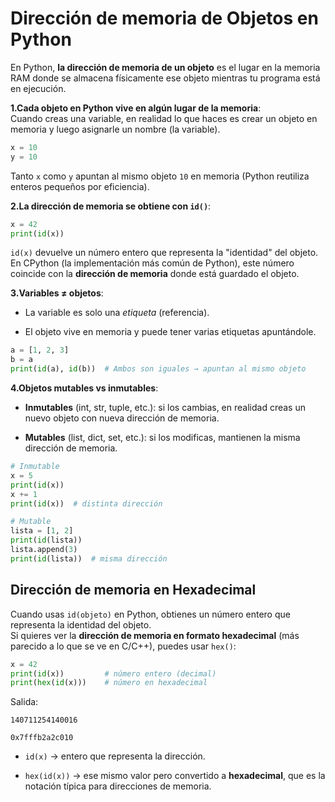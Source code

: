 
# Dirección de memoria de Objetos en Python

En Python, **la dirección de memoria de un objeto** es el lugar en la memoria RAM donde se almacena físicamente ese objeto mientras tu programa está en ejecución.


**1.Cada objeto en Python vive en algún lugar de la memoria**:  
Cuando creas una variable, en realidad lo que haces es crear un objeto en memoria y luego asignarle un nombre (la variable).

```python
x = 10
y = 10
```

Tanto `x` como `y` apuntan al mismo objeto `10` en memoria (Python reutiliza enteros pequeños por eficiencia).


**2.La dirección de memoria se obtiene con `id()`**:

```python
x = 42
print(id(x))
```

`id(x)` devuelve un número entero que representa la "identidad" del objeto.  
En CPython (la implementación más común de Python), este número coincide con la **dirección de memoria** donde está guardado el objeto.


**3.Variables ≠ objetos**:

- La variable es solo una _etiqueta_ (referencia).
    
- El objeto vive en memoria y puede tener varias etiquetas apuntándole.


```python
a = [1, 2, 3]
b = a
print(id(a), id(b))  # Ambos son iguales → apuntan al mismo objeto
```


**4.Objetos mutables vs inmutables**:

- **Inmutables** (int, str, tuple, etc.): si los cambias, en realidad creas un nuevo objeto con nueva dirección de memoria.
    
- **Mutables** (list, dict, set, etc.): si los modificas, mantienen la misma dirección de memoria.

```python
# Inmutable
x = 5
print(id(x))
x += 1
print(id(x))  # distinta dirección

# Mutable
lista = [1, 2]
print(id(lista))
lista.append(3)
print(id(lista))  # misma dirección

```


## Dirección de memoria en Hexadecimal

Cuando usas `id(objeto)` en Python, obtienes un número entero que representa la identidad del objeto.  
Si quieres ver la **dirección de memoria en formato hexadecimal** (más parecido a lo que se ve en C/C++), puedes usar `hex()`:

```python
x = 42
print(id(x))         # número entero (decimal)
print(hex(id(x)))    # número en hexadecimal

```

Salida:

``140711254140016``

``0x7fffb2a2c010``


- `id(x)` → entero que representa la dirección.
    
- `hex(id(x))` → ese mismo valor pero convertido a **hexadecimal**, que es la notación típica para direcciones de memoria.
